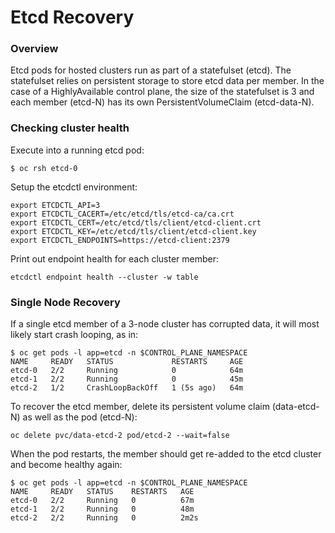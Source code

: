 # Etcd Recovery

### Overview

Etcd pods for hosted clusters run as part of a statefulset (etcd). The statefulset relies on persistent storage to store etcd data per member. In the case of a HighlyAvailable control plane, the size of the statefulset is 3 and each member (etcd-N) has its own PersistentVolumeClaim (etcd-data-N).

### Checking cluster health

Execute into a running etcd pod:

```
$ oc rsh etcd-0
```

Setup the etcdctl environment:

```
export ETCDCTL_API=3
export ETCDCTL_CACERT=/etc/etcd/tls/etcd-ca/ca.crt
export ETCDCTL_CERT=/etc/etcd/tls/client/etcd-client.crt
export ETCDCTL_KEY=/etc/etcd/tls/client/etcd-client.key
export ETCDCTL_ENDPOINTS=https://etcd-client:2379
```

Print out endpoint health for each cluster member:
```
etcdctl endpoint health --cluster -w table
```

### Single Node Recovery

If a single etcd member of a 3-node cluster has corrupted data, it will most likely start crash looping, as in:

```
$ oc get pods -l app=etcd -n $CONTROL_PLANE_NAMESPACE
NAME     READY   STATUS             RESTARTS     AGE
etcd-0   2/2     Running            0            64m
etcd-1   2/2     Running            0            45m
etcd-2   1/2     CrashLoopBackOff   1 (5s ago)   64m
```

To recover the etcd member, delete its persistent volume claim (data-etcd-N) as well as the pod (etcd-N):

```
oc delete pvc/data-etcd-2 pod/etcd-2 --wait=false
```

When the pod restarts, the member should get re-added to the etcd cluster and become healthy again:

```
$ oc get pods -l app=etcd -n $CONTROL_PLANE_NAMESPACE
NAME     READY   STATUS    RESTARTS   AGE
etcd-0   2/2     Running   0          67m
etcd-1   2/2     Running   0          48m
etcd-2   2/2     Running   0          2m2s
```